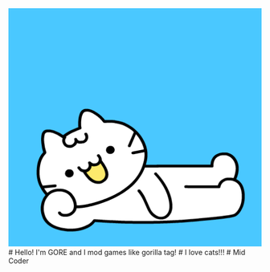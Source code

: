 <div align="center">
<img width="1200" height="475" alt="GHBanner" src="https://github.com/GORE-MODS/Shit-forgit/blob/main/White%20Cat%20Hello%20GIF%20by%20Mikitti.gif" />
</div>
# Hello! I'm GORE and I mod games like gorilla tag!
# I love cats!!!
# Mid Coder
